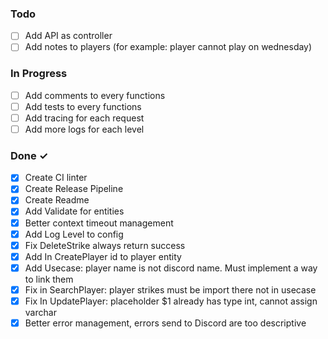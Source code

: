 ### Todo

- [ ] Add API as controller
- [ ] Add notes to players (for example: player cannot play on wednesday)

### In Progress

- [ ] Add comments to every functions
- [ ] Add tests to every functions
- [ ] Add tracing for each request
- [ ] Add more logs for each level

### Done ✓
- [X] Create CI linter
- [X] Create Release Pipeline
- [X] Create Readme
- [X] Add Validate for entities
- [X] Better context timeout management
- [X] Add Log Level to config
- [X] Fix DeleteStrike always return success
- [X] Add In CreatePlayer id to player entity
- [X] Add Usecase: player name is not discord name. Must implement a way to link them
- [X] Fix in SearchPlayer: player strikes must be import there not in usecase
- [X] Fix In UpdatePlayer: placeholder $1 already has type int, cannot assign varchar
- [X] Better error management, errors send to Discord are too descriptive
